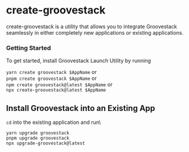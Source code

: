 # create-groovestack
create-groovestack is a utility that allows you to integrate Groovestack
seamlessly in either completely new applications or existing applications.

### Getting Started

To get started, install Groovestack Launch Utility by running

`yarn create groovestack $AppName` or\
`pnpm create groovestack $AppName` or\
`npm create groovestack@latest $AppName` or\
`npx create-groovestack@latest $AppName`

## Install Groovestack into an Existing App

`cd` into the existing application and run\

`yarn upgrade groovestack`\
`pnpm upgrade groovestack`\
`npx upgrade-groovestack@latest`
